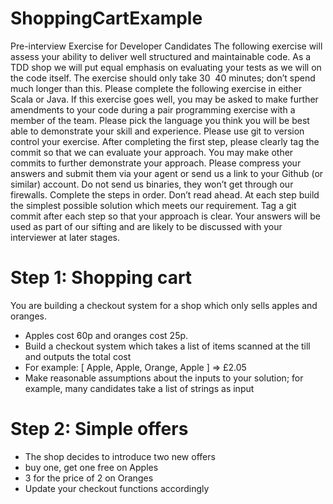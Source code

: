 # ShoppingCartExample

Pre-interview Exercise for Developer Candidates
The following exercise will assess your ability to deliver well structured and maintainable
code. As a TDD shop we will put equal emphasis on evaluating your tests as we will on
the code itself. The exercise should only take 30 ­ 40 minutes; don’t spend much longer
than this.
Please complete the following exercise in either Scala or Java. If this exercise goes well,
you may be asked to make further amendments to your code during a pair programming
exercise with a member of the team. Please pick the language you think you will be best
able to demonstrate your skill and experience.
Please use git to version control your exercise. After completing the first step, please
clearly tag the commit so that we can evaluate your approach. You may make other
commits to further demonstrate your approach. Please compress your answers and
submit them via your agent or send us a link to your Github (or similar) account. Do not
send us binaries, they won’t get through our firewalls.
Complete the steps in order. Don’t read ahead. At each step build the simplest
possible solution which meets our requirement. Tag a git commit after each step
so that your approach is clear.
Your answers will be used as part of our sifting and are likely to be discussed with your
interviewer at later stages.

# Step 1: Shopping cart

You are building a checkout system for a shop which only sells apples and
oranges.
* Apples cost 60p and oranges cost 25p.
* Build a checkout system which takes a list of items scanned at the till and outputs
the total cost
* For example: [ Apple, Apple, Orange, Apple ] => £2.05
* Make reasonable assumptions about the inputs to your solution; for example, many
candidates take a list of strings as input
# Step 2: Simple offers
* The shop decides to introduce two new offers
* buy one, get one free on Apples
* 3 for the price of 2 on Oranges
* Update your checkout functions accordingly
